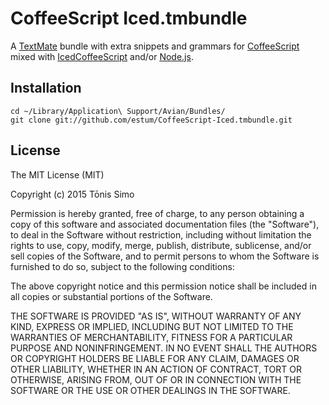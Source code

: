 # CoffeeScript Iced.tmbundle

A [TextMate](http://macromates.com) bundle with extra snippets and grammars for [CoffeeScript](http://coffeescript.org) mixed with [IcedCoffeeScript](https://github.com/maxtaco/coffee-script) and/or [Node.js](http://nodejs.org).

## Installation

    cd ~/Library/Application\ Support/Avian/Bundles/
    git clone git://github.com/estum/CoffeeScript-Iced.tmbundle.git

## License

The MIT License (MIT)

Copyright (c) 2015 Tōnis Simo

Permission is hereby granted, free of charge, to any person obtaining a copy
of this software and associated documentation files (the "Software"), to deal
in the Software without restriction, including without limitation the rights
to use, copy, modify, merge, publish, distribute, sublicense, and/or sell
copies of the Software, and to permit persons to whom the Software is
furnished to do so, subject to the following conditions:

The above copyright notice and this permission notice shall be included in
all copies or substantial portions of the Software.

THE SOFTWARE IS PROVIDED "AS IS", WITHOUT WARRANTY OF ANY KIND, EXPRESS OR
IMPLIED, INCLUDING BUT NOT LIMITED TO THE WARRANTIES OF MERCHANTABILITY,
FITNESS FOR A PARTICULAR PURPOSE AND NONINFRINGEMENT. IN NO EVENT SHALL THE
AUTHORS OR COPYRIGHT HOLDERS BE LIABLE FOR ANY CLAIM, DAMAGES OR OTHER
LIABILITY, WHETHER IN AN ACTION OF CONTRACT, TORT OR OTHERWISE, ARISING FROM,
OUT OF OR IN CONNECTION WITH THE SOFTWARE OR THE USE OR OTHER DEALINGS IN
THE SOFTWARE.